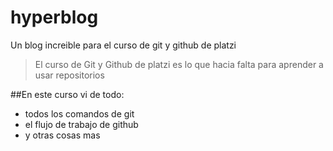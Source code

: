 # hyperblog
Un blog increible para el curso de git y github de platzi
>El curso de Git y Github de platzi es lo que hacia falta para aprender a usar repositorios

##En este curso vi de todo:
* todos los comandos de git
* el flujo de trabajo de github
* y otras cosas mas